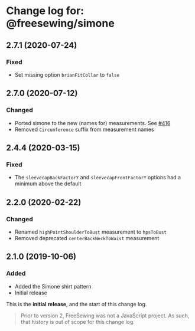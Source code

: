 # Change log for: @freesewing/simone


## 2.7.1 (2020-07-24)

### Fixed

 - Set missing option `brianFitCollar` to `false`

## 2.7.0 (2020-07-12)

### Changed

 - Ported simone to the new (names for) measurements. See [#416](https://github.com/freesewing/freesewing/issues/416)
 - Removed `Circumference` suffix from measurement names

## 2.4.4 (2020-03-15)

### Fixed

 - The `sleevecapBackFactorY` and `sleevecapFrontFactorY` options had a minimum above the default

## 2.2.0 (2020-02-22)

### Changed

 - Renamed `highPointShoulderToBust` measurement to `hpsToBust`
 - Removed deprecated `centerBackNeckToWaist` measurement

## 2.1.0 (2019-10-06)

### Added

 - Added the Simone shirt pattern
 - Initial release


This is the **initial release**, and the start of this change log.

> Prior to version 2, FreeSewing was not a JavaScript project.
> As such, that history is out of scope for this change log.


